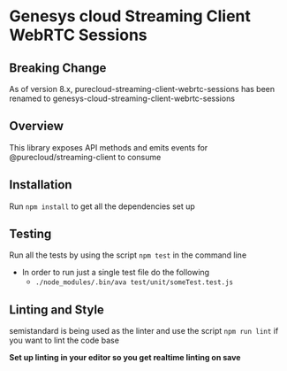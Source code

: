 # Genesys cloud Streaming Client WebRTC Sessions

## Breaking Change
As of version 8.x, purecloud-streaming-client-webrtc-sessions has been renamed to genesys-cloud-streaming-client-webrtc-sessions

## Overview

This library exposes API methods and emits events for @purecloud/streaming-client to consume

## Installation

Run `npm install` to get all the dependencies set up

## Testing

Run all the tests by using the script `npm test` in the command line

* In order to run just a single test file do the following
  * `./node_modules/.bin/ava test/unit/someTest.test.js`


## Linting and Style

semistandard is being used as the linter and use the script `npm run lint` if you want to lint the code base

**Set up linting in your editor so you get realtime linting on save**
